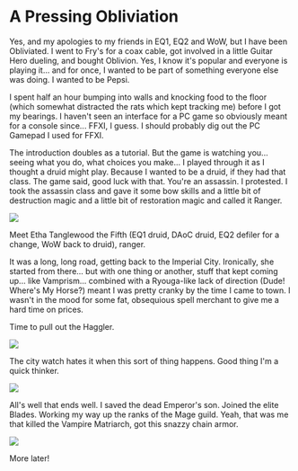 # A Pressing Obliviation

Yes, and my apologies to my friends in EQ1, EQ2 and WoW, but I have been Obliviated. I went to Fry's for a coax cable, got involved in a little Guitar Hero dueling, and bought Oblivion. Yes, I know it's popular and everyone is playing it... and for once, I wanted to be part of something everyone else was doing. I wanted to be Pepsi.

I spent half an hour bumping into walls and knocking food to the floor (which somewhat distracted the rats which kept tracking me) before I got my bearings. I haven't seen an interface for a PC game so obviously meant for a console since... FFXI, I guess. I should probably dig out the PC Gamepad I used for FFXI.

The introduction doubles as a tutorial. But the game is watching you... seeing what you do, what choices you make... I played through it as I thought a druid might play. Because I wanted to be a druid, if they had that class. The game said, good luck with that. You're an assassin. I protested. I took the assassin class and gave it some bow skills and a little bit of destruction magic and a little bit of restoration magic and called it Ranger.

![](http://westkarana.com/images/ranger.jpg)

Meet Etha Tanglewood the Fifth (EQ1 druid, DAoC druid, EQ2 defiler for a change, WoW back to druid), ranger.

It was a long, long road, getting back to the Imperial City. Ironically, she started from there... but with one thing or another, stuff that kept coming up... like Vamprism... combined with a Ryouga-like lack of direction (Dude! Where's My Horse?) meant I was pretty cranky by the time I came to town. I wasn't in the mood for some fat, obsequious spell merchant to give me a hard time on prices.

Time to pull out the Haggler.

![](http://westkarana.com/images/haggling.jpg)

The city watch hates it when this sort of thing happens. Good thing I'm a quick thinker.

![](http://westkarana.com/images/honest.jpg)

All's well that ends well. I saved the dead Emperor's son. Joined the elite Blades. Working my way up the ranks of the Mage guild. Yeah, that was me that killed the Vampire Matriarch, got this snazzy chain armor.

![](http://westkarana.com/images/DOM.jpg)

More later!
